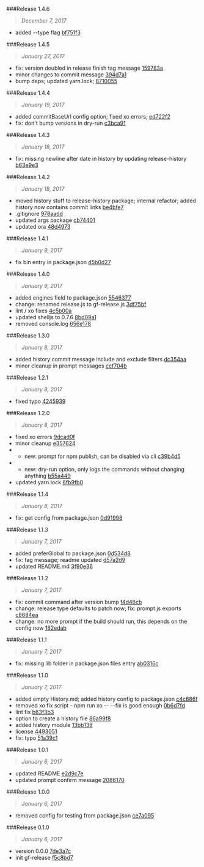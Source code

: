 ###Release 1.4.6
>*December 7, 2017*

 * added --type flag [bf751f3](https://github.com/sovas1/gf-release/commit/bf751f3f7764b9787bb778d6ae111180a4ea964a)


###Release 1.4.5
>*January 27, 2017*

 * fix: version doubled in release finish tag message [159783a](https://github.com/stbaer/gf-release/commit/159783a07938bdc358296a2b577e2bb4e2ad70fc)
 * minor changes to commit message [394d7a1](https://github.com/stbaer/gf-release/commit/394d7a14c694b0c2a67d84c93a199f40b580f743)
 * bump deps; updated yarn.lock; [8710055](https://github.com/stbaer/gf-release/commit/87100551057d91b21fa462a862abc3f6ab2e9e05)



###Release 1.4.4
>*January 19, 2017*

 * added commitBaseUrl config option; fixed xo errors; [ed722f2](https://github.com/stbaer/gf-release/commit/ed722f2538a94cc97b0c0285dce523e4916e5c12)
 * fix: don't bump versions in dry-run [c3bca91](https://github.com/stbaer/gf-release/commit/c3bca91afac8164daa0786ee73a5b9217e4dff44)



###Release 1.4.3
>*January 18, 2017*

 * fix: missing newline after date in history by updating release-history [b63e9e3](git@github.com:stbaer/gf-release.git/b63e9e38d454d59eba5858b3195ecc14e229fcea)



###Release 1.4.2
>*January 18, 2017*

 * moved history stuff to release-history package; internal refactor; added history now contains commit links [be4bfe7](https://github.com/stbaer/gf-release/commit/be4bfe75f6a4e2689f2e0e087904d0cfc8b28835)
 * .gitignore [978aadd](https://github.com/stbaer/gf-release/commit/978aaddbe5df4c5bc35d3efb9d4cbbe75af59c80)
 * updated args package [cb74401](https://github.com/stbaer/gf-release/commit/cb744016da4dfc60009f3cbf61facba85bc2476f)
 * updated ora [48d4973](https://github.com/stbaer/gf-release/commit/48d4973ff00876795e10e58f404c7eea609ab236)

###Release 1.4.1
>*January 9, 2017*

 * fix bin entry in package.json [d5b0d27](https://github.com/stbaer/gf-release/commit/d5b0d279b5093bbb9c33f1343d20c58ca1490e6c)

###Release 1.4.0
>*January 9, 2017*

 * added engines field to package.json [5546377](https://github.com/stbaer/gf-release/commit/5546377403474054ecaa0fd2a8c0aea6eb323351)
 * change: renamed release.js to gf-release.js [3df75bf](https://github.com/stbaer/gf-release/commit/3df75bfd72652438ec32754696866db181f67707)
 * lint / xo fixes [4c5b00a](https://github.com/stbaer/gf-release/commit/4c5b00a1f4701af156a79e1872ae81d53bfa48f2)
 * updated shelljs to 0.7.6 [8bd09a1](https://github.com/stbaer/gf-release/commit/8bd09a1e17a14ff8cebd08d19724af6b3028420b)
 * removed console.log [656e178](https://github.com/stbaer/gf-release/commit/656e17852dd536ec7868f70c2f5ea74ea604f2c2)

###Release 1.3.0
>*January 8, 2017*

 * added history commit message include and exclude filters [dc354aa](https://github.com/stbaer/gf-release/commit/dc354aad2bfc6cc0d5e601eb2abf3efc982992d2)
 * minor cleanup in prompt messages [ccf704b](https://github.com/stbaer/gf-release/commit/ccf704bf538b31d96b22cf625d604f9074f4a1e5)

###Release 1.2.1
>*January 8, 2017*

 * fixed typo [4245939](https://github.com/stbaer/gf-release/commit/4245939e60b7454d87a83a364c33fdc8ce54c307)

###Release 1.2.0
>*January 8, 2017*

 * fixed xo errors [9dcad0f](https://github.com/stbaer/gf-release/commit/9dcad0f7f79ce506848994cfdb14aeb61f2535ed)
 * minor cleanup [e357624](https://github.com/stbaer/gf-release/commit/e3576242b0ca89dc89e44a014018eb37a8895a19)
 * - new: prompt for npm publish, can be disabled via cli [c39b4d5](https://github.com/stbaer/gf-release/commit/c39b4d56a5dc4929ea91ba3278ed54d21f65b9b1)
 * - new: dry-run option, only logs the commands without changing anything [b55a449](https://github.com/stbaer/gf-release/commit/b55a449448cdf5aca5bcc02544f7eab43f6f764b)
 * updated yarn.lock [6fb9fb0](https://github.com/stbaer/gf-release/commit/6fb9fb00bb1827f77b5757cca65d8a2f1f4d1a4b)

###Release 1.1.4
>*January 8, 2017*

 * fix: get config from package.json [0d91998](https://github.com/stbaer/gf-release/commit/0d91998131c53417e39561c7d0394cfc262df99e)

###Release 1.1.3
>*January 7, 2017*

 * added preferGlobal to package.json [0d534d8](https://github.com/stbaer/gf-release/commit/0d534d8390513d4cb90752b86f3e6141e1fe809e)
 * fix: tag message; readme updated [d57a2d9](https://github.com/stbaer/gf-release/commit/d57a2d9922e5e930d4bb9310b7da4f64dc209b8e)
 * updated README.md [3f90e36](https://github.com/stbaer/gf-release/commit/3f90e36827e4dd6f554d2e2ca9ca195e628aec78)

###Release 1.1.2
>*January 7, 2017*

 * fix: commit command after version bump [f4d46cb](https://github.com/stbaer/gf-release/commit/f4d46cb5e2723d788999c1383e5aecdf2103744b)
 * change: release type defaults to patch now; fix: prompt.js exports [c8684ea](https://github.com/stbaer/gf-release/commit/c8684eae21e6dd886f0e3be92b31962f90b8657f)
 * change: no more prompt if the build should run, this depends on the config now [182edab](https://github.com/stbaer/gf-release/commit/182edabf50a1d806ff94c4725d27ffab3208a35a)

###Release 1.1.1
>*January 7, 2017*

 * fix: missing lib folder in package.json files entry [ab0316c](https://github.com/stbaer/gf-release/commit/ab0316c17f16c23c229f1ab3bd8bd3c58597b7b1)

###Release 1.1.0
>*January 7, 2017*

 * added empty History.md; added history config to package.json [c4c886f](https://github.com/stbaer/gf-release/commit/c4c886feb5a54833046ebfb30a98670b55537e95)
 * removed xo fix script - npm run xo -- --fix is good enough [0b6d7fd](https://github.com/stbaer/gf-release/commit/0b6d7fd9b1e2bf9482a9b3fbf6fce49934891222)
 * lint fix [b63f3b3](https://github.com/stbaer/gf-release/commit/b63f3b3740acceae36fd5975bbf230f2aa633a44)
 * option to create a history file [86a99f8](https://github.com/stbaer/gf-release/commit/86a99f81d7a598b16e707230ea985ea2cc2780fa)
 * added history module [13bb138](https://github.com/stbaer/gf-release/commit/13bb138e244eacac52650fef5f33dd927274f527)
 * license [4493051](https://github.com/stbaer/gf-release/commit/4493051b6789076faa1eb32781f489515400a8e3)
 * fix: typo [51a39c1](https://github.com/stbaer/gf-release/commit/51a39c1ac642b6bac3e9cab51f0e862bdd15d6d6)

###Release 1.0.1
>*January 6, 2017*

 * updated README [e2d9c7e](https://github.com/stbaer/gf-release/commit/e2d9c7eedab33ad4d3bacae91c7547ca0a5bd493)
 * updated prompt confirm message [2086170](https://github.com/stbaer/gf-release/commit/2086170fb241ad424fa70583b70f0f3f90eaa057)

###Release 1.0.0
>*January 6, 2017*

 * removed config for testing from package.json [ce7a095](https://github.com/stbaer/gf-release/commit/ce7a095cf39330d449e877c6ec4ce4ee13cdd28c)

###Release 0.1.0
>*January 6, 2017*

 * version 0.0.0 [7de3a7c](https://github.com/stbaer/gf-release/commit/7de3a7c23cf2c4f2d4b7e35e537619bb00d19567)
 * init gf-release [f5c8bd7](https://github.com/stbaer/gf-release/commit/f5c8bd7e328dacc064a82f93697824a3698eac20)
